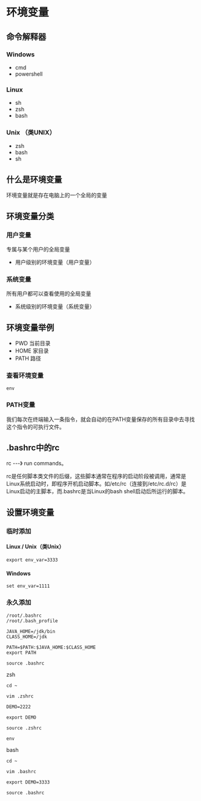 # 环境变量
## 命令解释器
### Windows
- cmd
- powershell

### Linux
- sh
- zsh
- bash

### Unix （类UNIX）
- zsh
- bash
- sh

## 什么是环境变量
环境变量就是存在电脑上的一个全局的变量

## 环境变量分类
### 用户变量
专属与某个用户的全局变量
- 用户级别的环境变量（用户变量）
### 系统变量
所有用户都可以查看使用的全局变量
- 系统级别的环境变量（系统变量）

## 环境变量举例
- PWD 当前目录
- HOME 家目录
- PATH 路径
### 查看环境变量
```
env
```

### PATH变量
我们每次在终端输入一条指令，就会自动的在PATH变量保存的所有目录中去寻找这个指令的可执行文件。

## .bashrc中的rc
rc ---》 run commands。

rc是任何脚本类文件的后缀，这些脚本通常在程序的启动阶段被调用，通常是Linux系统启动时，即程序开机启动脚本。如/etc/rc（连接到/etc/rc.d/rc）是Linux启动的主脚本，而.bashrc是当Linux的bash shell启动后所运行的脚本。

## 设置环境变量
### 临时添加
#### Linux / Unix（类Unix）
``` shell
export env_var=3333
```

#### Windows
``` shell
set env_var=1111
```
### 永久添加

```
/root/.bashrc
/root/.bash_profile

JAVA_HOME=/jdk/bin
CLASS_HOME=/jdk

PATH=$PATH:$JAVA_HOME:$CLASS_HOME
export PATH

source .bashrc
```



zsh
``` shell
cd ~

vim .zshrc

DEMO=2222

export DEMO

source .zshrc

env
```

bash
``` shell
cd ~

vim .bashrc

export DEMO=3333

source .bashrc
```